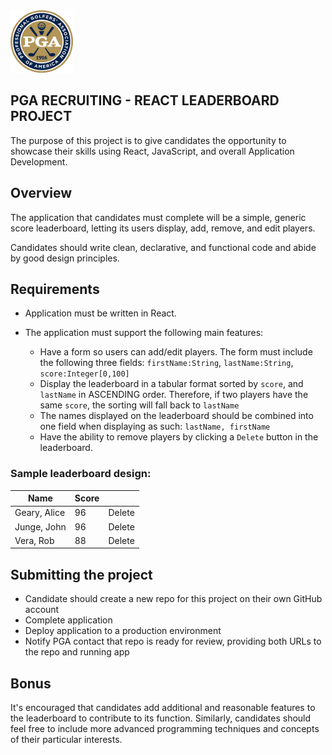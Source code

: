 <img src="./pga_logo.png" width="100" height="100" />

## PGA RECRUITING - REACT LEADERBOARD PROJECT

The purpose of this project is to give candidates the opportunity to showcase their skills using React, JavaScript, and overall Application Development.

## Overview

The application that candidates must complete will be a simple, generic score leaderboard, letting its users display, add, remove, and edit players.

Candidates should write clean, declarative, and functional code and abide by good design principles.

## Requirements

* Application must be written in React.

* The application must support the following main features:
  * Have a form so users can add/edit players. The form must include the following three fields: `firstName:String`, `lastName:String`, `score:Integer[0,100]`
  * Display the leaderboard in a tabular format sorted by `score`, and `lastName` in ASCENDING order. Therefore, if two players have the same `score`, the sorting will fall back to `lastName`
  * The names displayed on the leaderboard should be combined into one field when displaying as such: `lastName, firstName`
  * Have the ability to remove players by clicking a `Delete` button in the leaderboard.

### Sample leaderboard design:

| Name          | Score |        |
| ------------- | ----- | ------ |
| Geary, Alice  | 96    | Delete |
| Junge, John   | 96    | Delete |
| Vera, Rob     | 88    | Delete |

## Submitting the project
 * Candidate should create a new repo for this project on their own GitHub account
 * Complete application
 * Deploy application to a production environment
 * Notify PGA contact that repo is ready for review, providing both URLs to the repo and running app

## Bonus

It's encouraged that candidates add additional and reasonable features to the leaderboard to contribute to its function. Similarly, candidates should feel free to include more advanced programming techniques and concepts of their particular interests.
